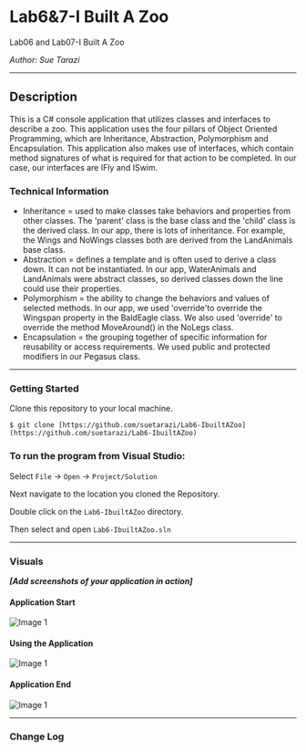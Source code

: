 # Lab6&7-I Built A Zoo

Lab06 and Lab07-I Built A Zoo

*Author: Sue Tarazi*

----

## Description
This is a C# console application that utilizes classes and interfaces to describe a zoo. This application uses the four pillars of Object Oriented Programming, which are Inheritance, Abstraction, Polymorphism and Encapsulation.
This application also makes use of interfaces, which contain method signatures of what is required for that action to be completed. In our case, our interfaces are IFly and ISwim.

### Technical Information
* Inheritance = used to make classes take behaviors and properties from other classes. The 'parent' class is the base class and the 'child' class is the derived class. In our app, there is lots of inheritance. For example, the Wings and NoWings classes both are derived from the LandAnimals base class. 
* Abstraction = defines a template and is often used to derive a class down. It can not be instantiated. In our app, WaterAnimals and LandAnimals were abstract classes, so derived classes down the line could use their properties. 
* Polymorphism = the ability to change the behaviors and values of selected methods. In our app, we used 'override'to override the Wingspan property in the BaldEagle class. We also used 'override' to override the method MoveAround() in the NoLegs class.
* Encapsulation = the grouping together of specific information for reusability or access requirements. We used public and protected modifiers in our Pegasus class.
---

### Getting Started
Clone this repository to your local machine.

```
$ git clone [https://github.com/suetarazi/Lab6-IbuiltAZoo](https://github.com/suetarazi/Lab6-IbuiltAZoo)
```

### To run the program from Visual Studio:
Select ```File``` -> ```Open``` -> ```Project/Solution```

Next navigate to the location you cloned the Repository.

Double click on the ```Lab6-IbuiltAZoo``` directory.

Then select and open ```Lab6-IbuiltAZoo.sln```

---

### Visuals
***[Add screenshots of your application in action]***

#### Application Start
![Image 1](https://via.placeholder.com/750x500)
#### Using the Application
![Image 1](https://via.placeholder.com/750x500)
#### Application End
![Image 1](https://via.placeholder.com/750x500)

---

### Change Log

